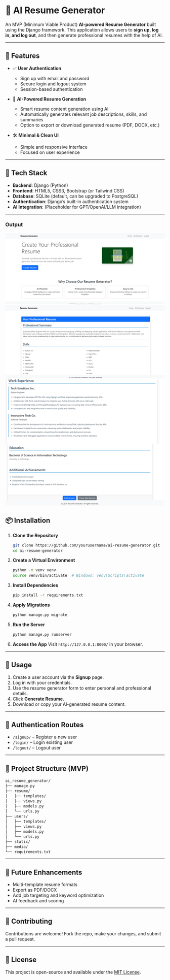 

# 🧠 AI Resume Generator 

An MVP (Minimum Viable Product) **AI-powered Resume Generator** built using the Django framework. This application allows users to **sign up, log in, and log out**, and then generate professional resumes with the help of AI.

---

## 🚀 Features

* ✅ **User Authentication**

  * Sign up with email and password
  * Secure login and logout system
  * Session-based authentication

* 🧾 **AI-Powered Resume Generation**

  * Smart resume content generation using AI
  * Automatically generates relevant job descriptions, skills, and summaries
  * Option to export or download generated resume (PDF, DOCX, etc.)

* 🛠️ **Minimal & Clean UI**

  * Simple and responsive interface
  * Focused on user experience

---

## 🔧 Tech Stack

* **Backend**: Django (Python)
* **Frontend**: HTML5, CSS3, Bootstrap (or Tailwind CSS)
* **Database**: SQLite (default, can be upgraded to PostgreSQL)
* **Authentication**: Django’s built-in authentication system
* **AI Integration**: (Placeholder for GPT/OpenAI/LLM integration)

---

### Output
![Content Creation Output](aihome.png)
![Content Creation Output](ai_resume1.png)
![Content Creation Output](ai_resume2.png)
![Content Creation Output](ai3.png)

## 📦 Installation

1. **Clone the Repository**

   ```bash
   git clone https://github.com/yourusername/ai-resume-generator.git
   cd ai-resume-generator
   ```

2. **Create a Virtual Environment**

   ```bash
   python -m venv venv
   source venv/bin/activate  # Windows: venv\Scripts\activate
   ```

3. **Install Dependencies**

   ```bash
   pip install -r requirements.txt
   ```

4. **Apply Migrations**

   ```bash
   python manage.py migrate
   ```

5. **Run the Server**

   ```bash
   python manage.py runserver
   ```

6. **Access the App**
   Visit `http://127.0.0.1:8000/` in your browser.

---

## 🧪 Usage

1. Create a user account via the **Signup** page.
2. Log in with your credentials.
3. Use the resume generator form to enter personal and professional details.
4. Click **Generate Resume**.
5. Download or copy your AI-generated resume content.

---

## 🔐 Authentication Routes

* `/signup/` – Register a new user
* `/login/` – Login existing user
* `/logout/` – Logout user

---

## 📁 Project Structure (MVP)

```
ai_resume_generator/
├── manage.py
├── resume/
│   ├── templates/
│   ├── views.py
│   ├── models.py
│   └── urls.py
├── users/
│   ├── templates/
│   ├── views.py
│   ├── models.py
│   └── urls.py
├── static/
├── media/
└── requirements.txt
```

---

## 🧠 Future Enhancements

* Multi-template resume formats
* Export as PDF/DOCX
* Add job targeting and keyword optimization
* AI feedback and scoring

---

## 🤝 Contributing

Contributions are welcome! Fork the repo, make your changes, and submit a pull request.

---

## 📄 License

This project is open-source and available under the [MIT License](LICENSE).


